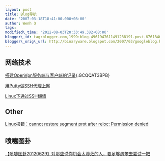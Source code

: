 ```yaml
--- 
layout: post 
title: Blog导航 
date: '2007-03-18T18:41:00.000+08:00'
author: Wenh Q
tags:
modified\_time: '2012-08-03T20:33:49.382+08:00'
blogger\_id: tag:blogger.com,1999:blog-4961947611491238191.post-6761840215899413826
blogger\_orig\_url: http://binaryware.blogspot.com/2007/03/googleblog.html
---
```


网络技术
--------

[搭建OpenVpn服务端与客户端的记录](http://qm02.blogspot.hk/2012/07/openvpn.html "修改帖子"){.GCQQAT3BPB}

[用Putty做SSH代理上网](http://qm02.blogspot.hk/2012/07/puttyssh.html)

[Linux下通过SSH翻墙](http://qm02.blogspot.hk/2012/08/linuxssh.html)


Other
-----

[Linux报错：cannot restore segment prot after reloc: Permission
denied](http://qm02.blogspot.hk/2012/07/cannot-restore-segment-prot-after-reloc.html)


喷嚏图卦
--------

[【喷嚏图卦20120629】对那些说你机会太渺茫的人，要足够愚笨去尝试一把](http://qm02.blogspot.hk/2012/07/20120629.html)

